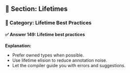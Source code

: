 ## 📘 Section: Lifetimes  
### 🔹 Category: Lifetime Best Practices  
#### ✅ Answer 149: Lifetime best practices

**Explanation:**
- Prefer owned types when possible.
- Use lifetime elision to reduce annotation noise.
- Let the compiler guide you with errors and suggestions.
